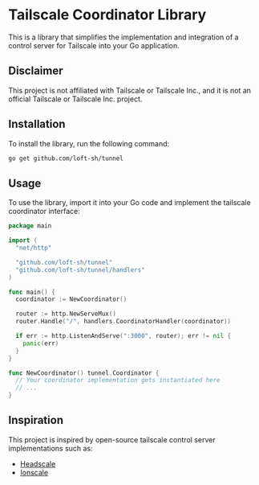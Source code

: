 # Tailscale Coordinator Library

This is a library that simplifies the implementation and integration of a control server for Tailscale into your Go application.

## Disclaimer

This project is not affiliated with Tailscale or Tailscale Inc., and it is not an official Tailscale or Tailscale Inc. project.

## Installation

To install the library, run the following command:

```bash
go get github.com/loft-sh/tunnel
```

## Usage

To use the library, import it into your Go code and implement the tailscale coordinator interface:

```go
package main

import (
  "net/http"

  "github.com/loft-sh/tunnel"
  "github.com/loft-sh/tunnel/handlers"
)

func main() {
  coordinator := NewCoordinator()

  router := http.NewServeMux()
  router.Handle("/", handlers.CoordinatorHandler(coordinator))

  if err := http.ListenAndServe(":3000", router); err != nil {
    panic(err)
  }
}

func NewCoordinator() tunnel.Coordinator {
  // Your coordinator implementation gets instantiated here
  // ...
}
```

## Inspiration

This project is inspired by open-source tailscale control server implementations such as:

- [Headscale](https://headscale.net)
- [Ionscale](https://jsiebens.github.io/ionscale/)

